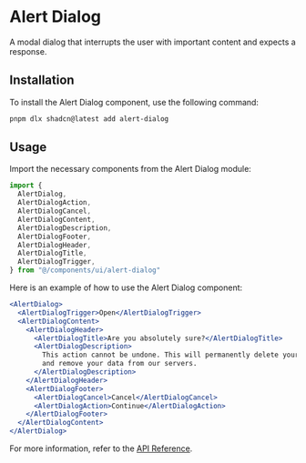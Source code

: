 # Alert Dialog

A modal dialog that interrupts the user with important content and expects a response.

## Installation

To install the Alert Dialog component, use the following command:

```bash
pnpm dlx shadcn@latest add alert-dialog
```

## Usage

Import the necessary components from the Alert Dialog module:

```javascript
import {
  AlertDialog,
  AlertDialogAction,
  AlertDialogCancel,
  AlertDialogContent,
  AlertDialogDescription,
  AlertDialogFooter,
  AlertDialogHeader,
  AlertDialogTitle,
  AlertDialogTrigger,
} from "@/components/ui/alert-dialog"
```

Here is an example of how to use the Alert Dialog component:

```jsx
<AlertDialog>
  <AlertDialogTrigger>Open</AlertDialogTrigger>
  <AlertDialogContent>
    <AlertDialogHeader>
      <AlertDialogTitle>Are you absolutely sure?</AlertDialogTitle>
      <AlertDialogDescription>
        This action cannot be undone. This will permanently delete your account
        and remove your data from our servers.
      </AlertDialogDescription>
    </AlertDialogHeader>
    <AlertDialogFooter>
      <AlertDialogCancel>Cancel</AlertDialogCancel>
      <AlertDialogAction>Continue</AlertDialogAction>
    </AlertDialogFooter>
  </AlertDialogContent>
</AlertDialog>
```

For more information, refer to the [API Reference](https://www.radix-ui.com/docs/primitives/components/alert-dialog#api-reference).
